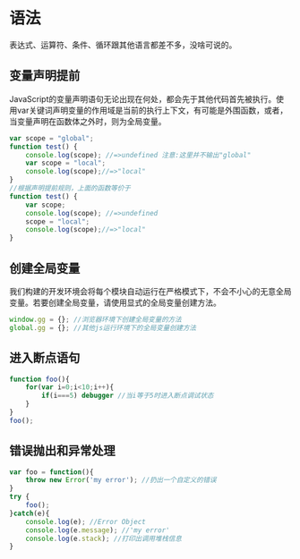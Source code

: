 # 语法
表达式、运算符、条件、循环跟其他语言都差不多，没啥可说的。

## 变量声明提前
JavaScript的变量声明语句无论出现在何处，都会先于其他代码首先被执行。使用var关键词声明变量的作用域是当前的执行上下文，有可能是外围函数，或者，当变量声明在函数体之外时，则为全局变量。
```js
var scope = "global";
function test() {
    console.log(scope); //=>undefined 注意:这里并不输出"global"
    var scope = "local";
    console.log(scope);//=>"local"
}
//根据声明提前规则，上面的函数等价于
function test() {
    var scope;
    console.log(scope); //=>undefined
    scope = "local";
    console.log(scope);//=>"local"
}
```

## 创建全局变量
我们构建的开发环境会将每个模块自动运行在严格模式下，不会不小心的无意全局变量。若要创建全局变量，请使用显式的全局变量创建方法。
```js
window.gg = {}; //浏览器环境下创建全局变量的方法
global.gg = {}; //其他js运行环境下的全局变量创建方法
```


## 进入断点语句
```javascript
function foo(){
    for(var i=0;i<10;i++){
        if(i===5) debugger //当i等于5时进入断点调试状态
    }
}
foo();
```

## 错误抛出和异常处理
```javascript
var foo = function(){
    throw new Error('my error'); //扔出一个自定义的错误
}
try {
    foo();
}catch(e){
    console.log(e); //Error Object
    console.log(e.message); //'my error'
    console.log(e.stack); //打印出调用堆栈信息
}
```
